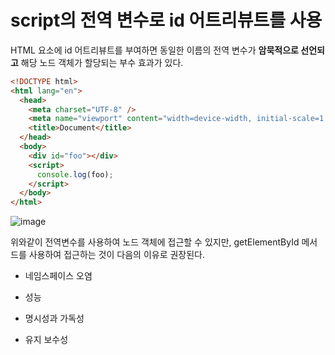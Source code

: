 # script의 전역 변수로 id 어트리뷰트를 사용

HTML 요소에 id 어트리뷰트를 부여하면 동일한 이름의 전역 변수가 **암묵적으로 선언되고** 해당 노드 객체가 할당되는 부수 효과가 있다.

```html
<!DOCTYPE html>
<html lang="en">
  <head>
    <meta charset="UTF-8" />
    <meta name="viewport" content="width=device-width, initial-scale=1.0" />
    <title>Document</title>
  </head>
  <body>
    <div id="foo"></div>
    <script>
      console.log(foo);
    </script>
  </body>
</html>
```

![image](https://github.com/user-attachments/assets/6b7d35c8-6cf4-465d-872c-fcf3870e0406)

위와같이 전역변수를 사용하여 노드 객체에 접근할 수 있지만, getElementById 메서드를 사용하여 접근하는 것이 다음의 이유로 권장된다.

- 네임스페이스 오염

- 성능

- 명시성과 가독성

- 유지 보수성
